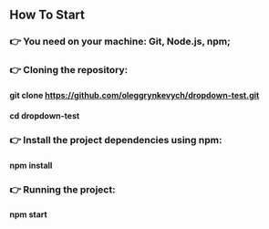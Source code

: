 ## How To Start
 ### 👉 You need on your machine: Git, Node.js, npm;
 ### 👉 Cloning the repository:
  #### git clone https://github.com/oleggrynkevych/dropdown-test.git
  #### cd dropdown-test
 ### 👉 Install the project dependencies using npm:
  #### npm install
 ### 👉 Running the project: 
  #### npm start
